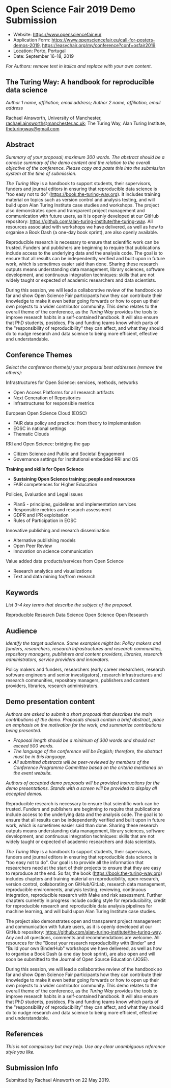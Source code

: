 # Open Science Fair 2019 Demo Submission

* Website: https://www.opensciencefair.eu/
* Application Form: https://www.opensciencefair.eu/call-for-posters-demos-2019, https://easychair.org/my/conference?conf=osfair2019
* Location: Porto, Portugal
* Date: September 16-18, 2019

*For Authors: remove text in italics and replace with your own content.*

## The Turing Way: A handbook for reproducible data science

*Author 1 name, affiliation, email address; Author 2 name, affiliation, email address*

Rachael Ainsworth, University of Manchester, rachael.ainsworth@manchester.ac.uk; The Turing Way, Alan Turing Institute, theturingway@gmail.com

## Abstract

*Summary of your proposal; maximum 300 words. The abstract should be a concise summary of the demo content and the relation to the overall objective of the conference. Please copy and paste this into the submission system at the time of submission.*

*The Turing Way* is a handbook to support students, their supervisors, funders and journal editors in ensuring that reproducible data science is "too easy not to do" (https://book.the-turing-way.org).
It includes training material on topics such as version control and analysis testing, and will build upon Alan Turing Institute case studies and workshops.
The project also demonstrates open and transparent project management and communication with future users, as it is openly developed at our GitHub repository: https://github.com/alan-turing-institute/the-turing-way.
All resources associated with workshops we have delivered, as well as how to organise a Book Dash (a one-day book sprint), are also openly available.

Reproducible research is necessary to ensure that scientific work can be trusted.
Funders and publishers are beginning to require that publications include access to the underlying data and the analysis code.
The goal is to ensure that all results can be independently verified and built upon in future work, which is sometimes easier said than done.
Sharing these research outputs means understanding data management, library sciences, software development, and continuous integration techniques: skills that are not widely taught or expected of academic researchers and data scientists.

During this session, we will lead a collaborative review of the handbook so far and show Open Science Fair participants how they can contribute their knowledge to make it even better going forwards or how to open up their own projects to a wider contributor community.
This demo relates to the overall theme of the conference, as the *Turing Way* provides the tools to improve research habits in a self-contained handbook.
It will also ensure that PhD students, postdocs, PIs and funding teams know which parts of the "responsibility of reproducibility" they can affect, and what they should do to nudge research and data science to being more efficient, effective and understandable.

## Conference Themes

*Select the conference theme(s) your proposal best addresses (remove the others):*

Infrastructures for Open Science: services, methods, networks
*	Open Access Platforms for all research artifacts
*	Next Generation of Repositories
*	Infrastructures for responsible metrics

European Open Science Cloud (EOSC)
*	FAIR data policy and practice: from theory to implementation
*	EOSC in national settings
*	Thematic Clouds

RRI and Open Science: bridging the gap
*	Citizen Science and Public and Societal Engagement
*	 Governance settings for Institutional embedded RRI and OS

__Training and skills for Open Science__
*	__Sustaining Open Science training: people and resources__
*	FAIR competences for Higher Education

Policies, Evaluation and Legal issues
*	PlanS - principles, guidelines and implementation services
*	Responsible metrics and research assessment
*	GDPR and IPR exploitation
*	Rules of Participation in EOSC

Innovative publishing and research dissemination
*	Alternative publishing models
*	Open Peer Review
*	Innovation on science communication

Value added data products/services from Open Science
*	Research analytics and visualizations
*	Text and data mining for/from research

## Keywords

*List 3-4 key terms that describe the subject of the proposal.*

Reproducible Research
Data Science
Open Science
Open Research

## Audience

*Identify the target audience. Some examples might be: Policy makers and funders, researchers, research Infrastructures and research communities, repository managers, publishers and content providers, libraries, research administrators, service providers and innovators.*

Policy makers and funders, researchers (early career researchers, research software engineers and senior investigators), research infrastructures and research communities, repository managers, publishers and content providers, libraries, research administrators.


## Demo presentation content

*Authors are asked to submit a short proposal that describes the main contributions of the demo. Proposals should contain a brief abstract, place an emphasis on the motivation for the work, and summarize contributions being presented.*

*	_Proposal length should be a minimum of 300 words and should not exceed 500 words._
*	_The language of the conference will be English; therefore, the abstract must be in this language._
*	_All submitted abstracts will be peer-reviewed by members of the Conference Programme Committee based on the criteria mentioned on the event website._

*Authors of accepted demo proposals will be provided instructions for the demo presentations. Stands with a screen will be provided to display all accepted demos.*

Reproducible research is necessary to ensure that scientific work can be trusted.
Funders and publishers are beginning to require that publications include access to the underlying data and the analysis code.
The goal is to ensure that all results can be independently verified and built upon in future work, which is sometimes easier said than done.
Sharing these research outputs means understanding data management, library sciences, software development, and continuous integration techniques: skills that are not widely taught or expected of academic researchers and data scientists.

*The Turing Way* is a handbook to support students, their supervisors, funders and journal editors in ensuring that reproducible data science is "too easy not to do".
Our goal is to provide all the information that researchers need at the start of their projects to ensure that they are easy to reproduce at the end.
So far, the book (https://book.the-turing-way.org) includes chapters and training material on reproducibility, open research, version control, collaborating on GitHub/GitLab, research data management, reproducible environments, analysis testing, reviewing, continuous integration, reproducible research with Make and risk assessment.
Further chapters currently in progress include coding style for reproducibility, credit for reproducible research and reproducible data analysis pipelines for machine learning, and will build upon Alan Turing Institute case studies.

The project also demonstrates open and transparent project management and communication with future users, as it is openly developed at our GitHub repository: https://github.com/alan-turing-institute/the-turing-way.
Any and all questions, comments and recommendations are welcome.
All resources for the "Boost your research reproducibility with Binder" and "Build your own BinderHub" workshops we have delivered, as well as how to organise a Book Dash (a one day book sprint), are also open and will soon be submitted to the Journal of Open Source Education (JOSE).

During this session, we will lead a collaborative review of the handbook so far and show Open Science Fair participants how they can contribute their knowledge to make it even better going forwards or how to open up their own projects to a wider contributor community.
This demo relates to the overall theme of the conference, as the *Turing Way* provides the tools to improve research habits in a self-contained handbook.
It will also ensure that PhD students, postdocs, PIs and funding teams know which parts of the "responsibility of reproducibility" they can affect, and what they should do to nudge research and data science to being more efficient, effective and understandable.

## References
*This is not compulsory but may help. Use any clear unambiguous reference style you like.*


## Submission Info

Submitted by Rachael Ainsworth on 22 May 2019.
